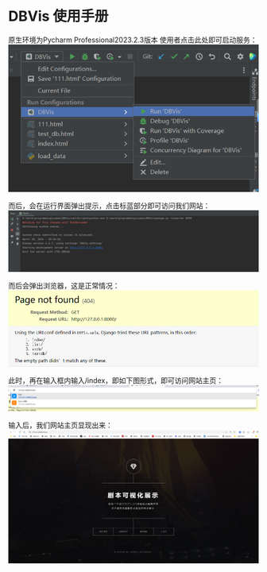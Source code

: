 # DBVis 使用手册
原生环境为Pycharm Professional2023.2.3版本
使用者点击此处即可启动服务：
![img.png](readme_img/img.png)

而后，会在运行界面弹出提示，点击标蓝部分即可访问我们网站：
![img_1.png](readme_img/img_1.png)

而后会弹出浏览器，这是正常情况：
![img_2.png](readme_img/img_2.png)

此时，再在输入框内输入/index，即如下图形式，即可访问网站主页：
![img_3.png](readme_img/img_3.png)

输入后，我们网站主页显现出来：
![img_4.png](readme_img/img_4.png)
